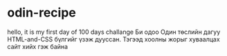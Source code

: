 # odin-recipe
hello, it is my first day of 100 days challange
Би одоо Один төслийн дагуу HTML-and-CSS бүлгийг үзэж дууссан. Тэгээд хоолны жорыг хуваалцах сайт хийх гэж байна 
